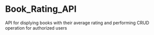 # Book_Rating_API
API for displying books with their average rating and performing CRUD operation for authorized users
